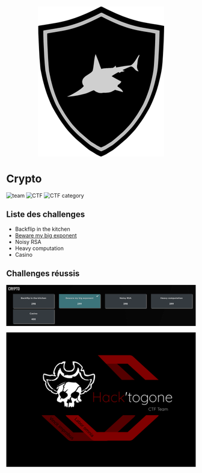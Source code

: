 <p align="center">
  <img src="../sharky_ctf_logo.png">
</p>


# Crypto

![team](https://img.shields.io/static/v1?label=Team&message=Hack%27togone&color=E22244&style=for-the-badge)
![CTF](https://img.shields.io/static/v1?label=CTF%20name&message=SharkyCTF&color=blue&style=for-the-badge)
![CTF category](https://img.shields.io/static/v1?label=Catégorie&message=Crypto&color=orange&style=for-the-badge)

## Liste des challenges

* Backflip in the kitchen
* [Beware my big exponent](https://github.com/Hacktogone/SharkyCTF-2020/tree/master/Crypto/Beware_my_big_exponent.md)
* Noisy RSA
* Heavy computation
* Casino


## Challenges réussis 

![Solved challenges](./files/flagged_crypto_challenges.png)

![Hack'togone emblem](../hack_togone.svg)
